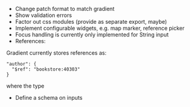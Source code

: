 - Change patch format to match gradient
- Show validation errors
- Factor out css modules (provide as separate export, maybe)
- Implement configurable widgets, e.g. map marker, reference picker
- Focus handling is currently only implemented for String input
- References:

Gradient currently stores references as:
```
"author": {
  "$ref": "bookstore:40303"
}
```
where the type

- Define a schema on inputs